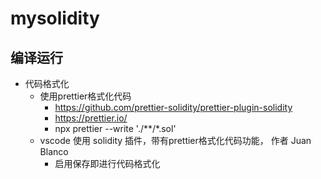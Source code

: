 # mysolidity

## 编译运行

- 代码格式化
    - 使用prettier格式化代码  
        - https://github.com/prettier-solidity/prettier-plugin-solidity  
        - https://prettier.io/
        - npx prettier --write './**/*.sol'
    - vscode 使用 solidity 插件，带有prettier格式化代码功能， 作者 Juan Blanco
        - 启用保存即进行代码格式化
